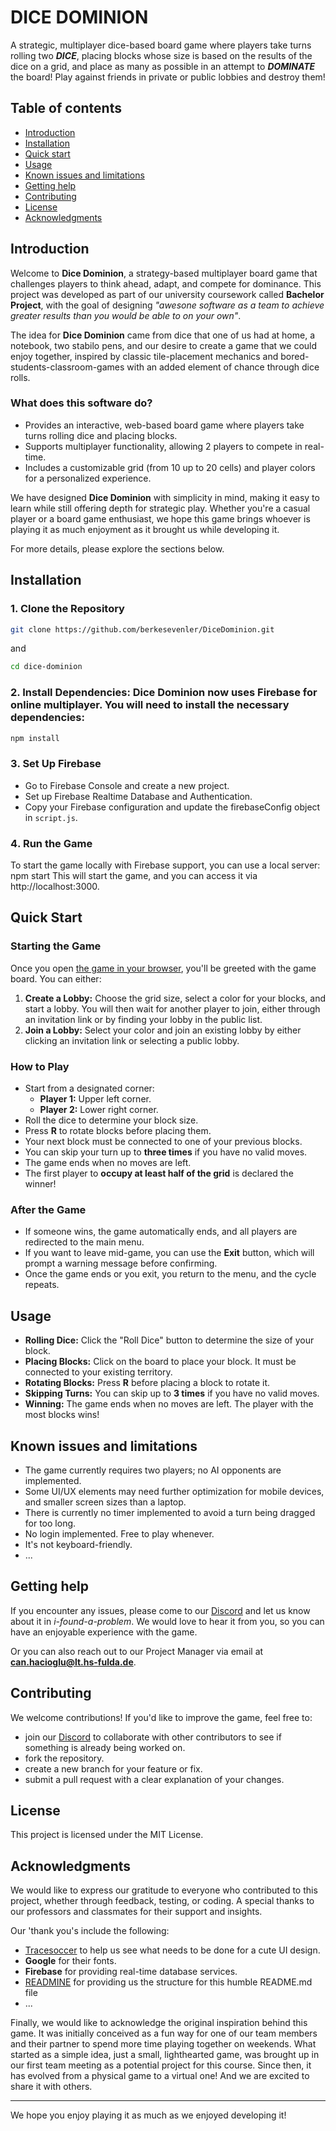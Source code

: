 # DICE DOMINION

A strategic, multiplayer dice-based board game where players take turns rolling two ***DICE***, placing blocks whose size is based on the results of the dice on a grid, and place as many as possible in an attempt to ***DOMINATE*** the board! Play against friends in private or public lobbies and destroy them!

## Table of contents

* [Introduction](#introduction)
* [Installation](#installation)
* [Quick start](#quick-start)
* [Usage](#usage)
* [Known issues and limitations](#known-issues-and-limitations)
* [Getting help](#getting-help)
* [Contributing](#contributing)
* [License](#license)
* [Acknowledgments](#acknowledgments)



## Introduction

Welcome to **Dice Dominion**, a strategy-based multiplayer board game that challenges players to think ahead, adapt, and compete for dominance. This project was developed as part of our university coursework called **Bachelor Project**, with the goal of designing *"awesone software as a team to achieve greater results than you would be able to on your own"*.   

The idea for **Dice Dominion** came from dice that one of us had at home, a notebook, two stabilo pens, and our desire to create a game that we could enjoy together, inspired by classic tile-placement mechanics and bored-students-classroom-games with an added element of chance through dice rolls.

### What does this software do?  
- Provides an interactive, web-based board game where players take turns rolling dice and placing blocks.  
- Supports multiplayer functionality, allowing 2 players to compete in real-time.  
- Includes a customizable grid (from 10 up to 20 cells) and player colors for a personalized experience.  

We have designed **Dice Dominion** with simplicity in mind, making it easy to learn while still offering depth for strategic play. Whether you're a casual player or a board game enthusiast, we hope this game brings whoever is playing it as much enjoyment as it brought us while developing it.  

For more details, please explore the sections below.



## Installation

### **1️. Clone the Repository**
```sh
git clone https://github.com/berkesevenler/DiceDominion.git
```
and
``` sh
cd dice-dominion
```

### **2️. Install Dependencies: Dice Dominion now uses Firebase for online multiplayer. You will need to install the necessary dependencies:**
```sh
npm install
```

### **3️. Set Up Firebase**
- Go to Firebase Console and create a new project.
- Set up Firebase Realtime Database and Authentication.
- Copy your Firebase configuration and update the firebaseConfig object in `script.js`.

### **4️. Run the Game** 
To start the game locally with Firebase support, you can use a local server:
npm start
This will start the game, and you can access it via http://localhost:3000.



## Quick Start

### Starting the Game

Once you open [the game in your browser](https://berkesevenler.github.io/HostingTest-DiceDominion/), you'll be greeted with the game board. You can either:

1. **Create a Lobby:** Choose the grid size, select a color for your blocks, and start a lobby. You will then wait for another player to join, either through an invitation link or by finding your lobby in the public list.
2. **Join a Lobby:** Select your color and join an existing lobby by either clicking an invitation link or selecting a public lobby.

### How to Play

- Start from a designated corner:
  - **Player 1:** Upper left corner.
  - **Player 2:** Lower right corner.
- Roll the dice to determine your block size.
- Press **R** to rotate blocks before placing them.
- Your next block must be connected to one of your previous blocks.
- You can skip your turn up to **three times** if you have no valid moves.
- The game ends when no moves are left.
- The first player to **occupy at least half of the grid** is declared the winner!

### After the Game

- If someone wins, the game automatically ends, and all players are redirected to the main menu.
- If you want to leave mid-game, you can use the **Exit** button, which will prompt a warning message before confirming.
- Once the game ends or you exit, you return to the menu, and the cycle repeats.



## Usage

- **Rolling Dice:** Click the "Roll Dice" button to determine the size of your block.
- **Placing Blocks:** Click on the board to place your block. It must be connected to your existing territory.
- **Rotating Blocks:** Press **R** before placing a block to rotate it.
- **Skipping Turns:** You can skip up to **3 times** if you have no valid moves.
- **Winning:** The game ends when no moves are left. The player with the most blocks wins!



## Known issues and limitations

* The game currently requires two players; no AI opponents are implemented.
* Some UI/UX elements may need further optimization for mobile devices, and smaller screen sizes than a laptop.
* There is currently no timer implemented to avoid a turn being dragged for too long.
* No login implemented. Free to play whenever.
* It's not keyboard-friendly.
* ...



## Getting help

If you encounter any issues, please come to our [Discord](https://discord.gg/wT3dqwhp) and let us know about it in *i-found-a-problem*. We would love to hear it from you, so you can have an enjoyable experience with the game.

Or you can also reach out to our Project Manager via email at **can.hacioglu@lt.hs-fulda.de**.



## Contributing

We welcome contributions! If you'd like to improve the game, feel free to:
 - join our [Discord](https://discord.gg/wT3dqwhp) to collaborate with other contributors to see if something is already being worked on.
 - fork the repository.
 - create a new branch for your feature or fix.
 - submit a pull request with a clear explanation of your changes.



## License

This project is licensed under the MIT License.



## Acknowledgments

We would like to express our gratitude to everyone who contributed to this project, whether through feedback, testing, or coding. A special thanks to our professors and classmates for their support and insights.

Our 'thank you's include the following: 
* [Tracesoccer](https://tracesoccer.io/) to help us see what needs to be done for a cute UI design.
* **Google** for their fonts.
* **Firebase** for providing real-time database services.
* [READMINE](https://github.com/mhucka/readmine?tab=readme-ov-file) for providing us the structure for this humble README.md file
* ...


Finally, we would like to acknowledge the original inspiration behind this game. It was initially conceived as a fun way for one of our team members and their partner to spend more time playing together on weekends. What started as a simple idea, just a small, lighthearted game, was brought up in our first team meeting as a potential project for this course. Since then, it has evolved from a physical game to a virtual one! And we are excited to share it with others.

---

We hope you enjoy playing it as much as we enjoyed developing it!

